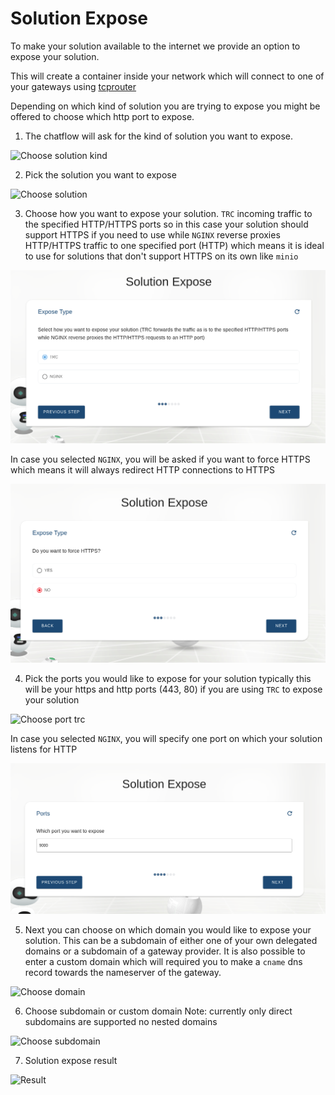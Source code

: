 # Solution Expose

To make your solution available to the internet we provide an option to expose your solution.

This will create a container inside your network which will connect to one of your gateways using [tcprouter](https://github.com/Threefoldtech/tcprouter/) 

Depending on which kind of solution you are trying to expose you might be offered to choose which http port to expose.

1. The chatflow will ask for the kind of solution you want to expose.

![Choose solution kind](./img/solution_expose_choose_kind.png)

2. Pick the solution you want to expose

![Choose solution](./img/solution_expose_choose_solution.png)

3. Choose how you want to expose your solution. `TRC` incoming traffic to the specified HTTP/HTTPS ports so in this case your solution should support HTTPS if you need to use while `NGINX` reverse proxies HTTP/HTTPS traffic to one specified port (HTTP) which means it is ideal to use for solutions that don't support HTTPS on its own like `minio`

![Expose type](./img/solution_expose_type.png)

In case you selected `NGINX`, you will be asked if you want to force HTTPS which means it will always redirect HTTP connections to HTTPS

![Force https](./img/solution_expose_force_https.png)

4. Pick the ports you would like to expose for your solution typically this will be your https and http ports (443, 80) if you are using `TRC` to expose your solution

![Choose port trc](./img/solution_expose_choose_port.png)

In case you selected `NGINX`, you will specify one port on which your solution listens for HTTP

![Choose port nginx](./img/solution_expose_nginx_upstream_port.png)

5. Next you can choose on which domain you would like to expose your solution. This can be a subdomain of either one of your own delegated domains or a subdomain of a gateway provider. It is also possible to enter a custom domain which will required you to make a `cname` dns record towards the nameserver of the gateway.

![Choose domain](./img/solution_expose_choose_domain.png)

6. Choose subdomain or custom domain
Note: currently only direct subdomains are supported no nested domains

![Choose subdomain](./img/solution_expose_choose_subdomain.png)

7. Solution expose result

![Result](./img/solution_expose_result.png)
